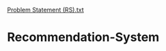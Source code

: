 [Problem Statement (RS).txt](https://github.com/OmkarBulland/Recommendation-System/files/10715467/Problem.Statement.RS.txt)
# Recommendation-System
